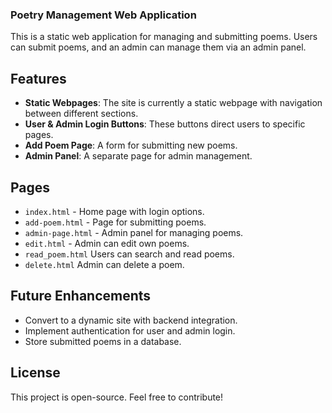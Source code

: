 ### Poetry Management Web Application

This is a static web application for managing and submitting poems. Users can submit poems, and an admin can manage them via an admin panel.

## Features
- **Static Webpages**: The site is currently a static webpage with navigation between different sections.
- **User & Admin Login Buttons**: These buttons direct users to specific pages.
- **Add Poem Page**: A form for submitting new poems.
- **Admin Panel**: A separate page for admin management.

## Pages
- `index.html` - Home page with login options.
- `add-poem.html` - Page for submitting poems.
- `admin-page.html` - Admin panel for managing poems.
- `edit.html` - Admin can edit own poems.
- `read_poem.html` Users can search and read poems.
- `delete.html` Admin can delete a poem.


## Future Enhancements
- Convert to a dynamic site with backend integration.
- Implement authentication for user and admin login.
- Store submitted poems in a database.

## License
This project is open-source. Feel free to contribute!

